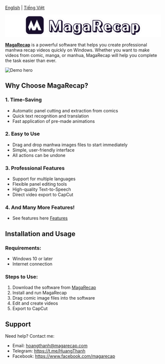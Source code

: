 [English](#english) | [Tiếng Việt](README.vi.md)

![MagaRecap](MagaRecap.png)

**[MagaRecap](https://www.magarecap.com)** is a powerful software that helps you create professional manhwa recap videos quickly on Windows. Whether you want to make videos from comic, manga, or manhua, MagaRecap will help you complete the task easier than ever.

![Demo hero](https://www.magarecap.com)


## Why Choose MagaRecap?

### 1. Time-Saving
- Automatic panel cutting and extraction from comics
- Quick text recognition and translation
- Fast application of pre-made animations

### 2. Easy to Use
- Drag and drop manhwa images files to start immediately
- Simple, user-friendly interface
- All actions can be undone

### 3. Professional Features
- Support for multiple languages
- Flexible panel editing tools
- High-quality Text-to-Speech
- Direct video export to CapCut

### 4. And Many More Features!
- See features here [Features](https://www.magarecap.com/features)

## Installation and Usage

### Requirements:
- Windows 10 or later
- Internet connection

### Steps to Use:
1. Download the software from [MagaRecap](https://www.magarecap.com)
2. Install and run MagaRecap
3. Drag comic image files into the software
4. Edit and create videos
5. Export to CapCut

## Support
Need help? Contact me:
- Email: hoangthanh@magarecap.com
- Telegram: https://t.me/HuangThanh
- Facebook: https://www.facebook.com/magarecap
